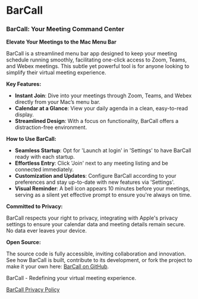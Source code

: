 # BarCall

### **BarCall: Your Meeting Command Center**

**Elevate Your Meetings to the Mac Menu Bar** 

BarCall is a streamlined menu bar app designed to keep your meeting schedule running smoothly, facilitating one-click access to Zoom, Teams, and Webex meetings. This subtle yet powerful tool is for anyone looking to simplify their virtual meeting experience.

**Key Features:**

- **Instant Join**: Dive into your meetings through Zoom, Teams, and Webex directly from your Mac’s menu bar.
- **Calendar at a Glance**: View your daily agenda in a clean, easy-to-read display.
- **Streamlined Design**: With a focus on functionality, BarCall offers a distraction-free environment.

**How to Use BarCall:**

- **Seamless Startup**: Opt for 'Launch at login' in 'Settings' to have BarCall ready with each startup.
- **Effortless Entry**: Click 'Join' next to any meeting listing and be connected immediately.
- **Customization and Updates**: Configure BarCall according to your preferences and stay up-to-date with new features via 'Settings'.
- **Visual Reminder**: A bell icon appears 10 minutes before your meetings, serving as a silent yet effective prompt to ensure you're always on time.

**Committed to Privacy:**

BarCall respects your right to privacy, integrating with Apple's privacy settings to ensure your calendar data and meeting details remain secure. No data ever leaves your device. 

**Open Source:**

The source code is fully accessible, inviting collaboration and innovation. See how BarCall is built, contribute to its development, or fork the project to make it your own here: [BarCall on GitHub](https://github.com/jtalborough/barCall).

BarCall - Redefining your virtual meeting experience.

[BarCall Privacy Policy ](https://www.notion.so/BarCall-Privacy-Policy-a134482e7c9c43dab48351d5f455ff4d?pvs=21)
